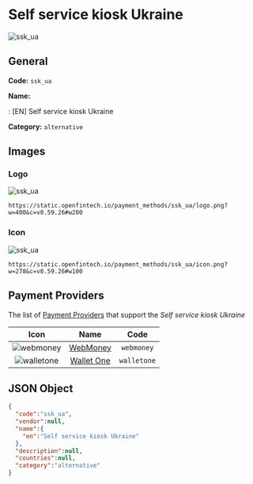 
# Self service kiosk Ukraine 
![ssk_ua](https://static.openfintech.io/payment_methods/ssk_ua/logo.png?w=400&c=v0.59.26#w200)  

## General 
**Code:** `ssk_ua` 
 
**Name:** 
 
:	[EN] Self service kiosk Ukraine 
 
**Category:** `alternative` 
 

## Images 

### Logo 
![ssk_ua](https://static.openfintech.io/payment_methods/ssk_ua/logo.png?w=400&c=v0.59.26#w200)  

```
https://static.openfintech.io/payment_methods/ssk_ua/logo.png?w=400&c=v0.59.26#w200
```  

### Icon 
![ssk_ua](https://static.openfintech.io/payment_methods/ssk_ua/icon.png?w=278&c=v0.59.26#w100)  

```
https://static.openfintech.io/payment_methods/ssk_ua/icon.png?w=278&c=v0.59.26#w100
```  

## Payment Providers 
 
The list of [Payment Providers](/payment-providers/) that support the _Self service kiosk Ukraine_ 

|Icon|Name|Code| 
|:---:|:---:|:---:| 
|![webmoney](https://static.openfintech.io/payment_providers/webmoney/icon.svg?w=278&c=v0.59.26#w100) |[WebMoney](/payment-providers/webmoney/)|`webmoney`| 
|![walletone](https://static.openfintech.io/payment_providers/walletone/icon.svg?w=278&c=v0.59.26#w100) |[Wallet One](/payment-providers/walletone/)|`walletone`| 
 

## JSON Object 

```json
{
  "code":"ssk_ua",
  "vendor":null,
  "name":{
    "en":"Self service kiosk Ukraine"
  },
  "description":null,
  "countries":null,
  "category":"alternative"
}
```  
